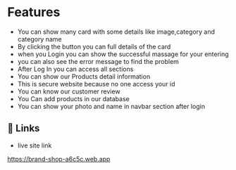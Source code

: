 

# Features

- You can show many card with some details like image,category and category name
- By clicking the button you can full details of the card
- when you Login you can show the successful massage for your  entering
- you can also see the error message to find the problem
- After Log In you can access all sections
- You can show our Products detail information
- This is secure website because no one access your id
- You can know our customer review
- You Can add products in our database
- You can show your photo and name in navbar section after login

## 🔗 Links

- live site link

https://brand-shop-a6c5c.web.app


